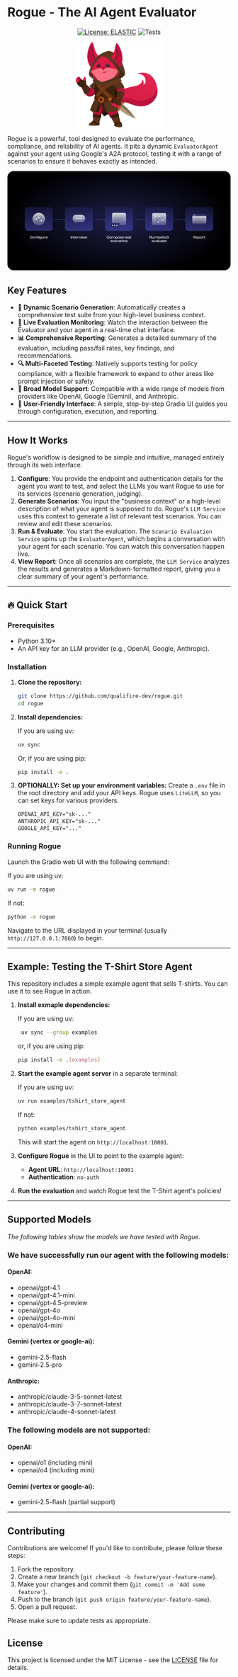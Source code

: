 # Rogue - The AI Agent Evaluator

<div align="center">

[![License: ELASTIC](https://img.shields.io/badge/License-elastic-yellow.svg)](https://www.elastic.co/licensing/elastic-license)
![Tests](https://github.com/qualifire-dev/rogue-private/actions/workflows/test.yml/badge.svg?branch=main)

<img src="./freddy-rogue.png" width="200">

</div>

Rogue is a powerful, tool designed to evaluate the performance, compliance, and reliability of AI agents. It pits a dynamic `EvaluatorAgent` against your agent using Google's A2A protocol, testing it with a range of scenarios to ensure it behaves exactly as intended.

![Rogue Flow](flow.png)

## Key Features

- **🔄 Dynamic Scenario Generation**: Automatically creates a comprehensive test suite from your high-level business context.
- **👀 Live Evaluation Monitoring**: Watch the interaction between the Evaluator and your agent in a real-time chat interface.
- **📊 Comprehensive Reporting**: Generates a detailed summary of the evaluation, including pass/fail rates, key findings, and recommendations.
- **🔍 Multi-Faceted Testing**: Natively supports testing for policy compliance, with a flexible framework to expand to other areas like prompt injection or safety.
- **🤖 Broad Model Support**: Compatible with a wide range of models from providers like OpenAI, Google (Gemini), and Anthropic.
- **🎯 User-Friendly Interface**: A simple, step-by-step Gradio UI guides you through configuration, execution, and reporting.

---

## How It Works

Rogue's workflow is designed to be simple and intuitive, managed entirely through its web interface.

1.  **Configure**: You provide the endpoint and authentication details for the agent you want to test, and select the LLMs you want Rogue to use for its services (scenario generation, judging).
2.  **Generate Scenarios**: You input the "business context" or a high-level description of what your agent is supposed to do. Rogue's `LLM Service` uses this context to generate a list of relevant test scenarios. You can review and edit these scenarios.
3.  **Run & Evaluate**: You start the evaluation. The `Scenario Evaluation Service` spins up the `EvaluatorAgent`, which begins a conversation with your agent for each scenario. You can watch this conversation happen live.
4.  **View Report**: Once all scenarios are complete, the `LLM Service` analyzes the results and generates a Markdown-formatted report, giving you a clear summary of your agent's performance.

---

## 🔥 Quick Start

### Prerequisites

- Python 3.10+
- An API key for an LLM provider (e.g., OpenAI, Google, Anthropic).

### Installation

1.  **Clone the repository:**

    ```bash
    git clone https://github.com/qualifire-dev/rogue.git
    cd rogue
    ```

2.  **Install dependencies:**

    If you are using uv:

    ```bash
    uv sync
    ```

    Or, if you are using pip:

    ```bash
    pip install -e .
    ```

3.  **OPTIONALLY: Set up your environment variables:**
    Create a `.env` file in the root directory and add your API keys. Rogue uses `LiteLLM`, so you can set keys for various providers.
    ```env
    OPENAI_API_KEY="sk-..."
    ANTHROPIC_API_KEY="sk-..."
    GOOGLE_API_KEY="..."
    ```

### Running Rogue

Launch the Gradio web UI with the following command:

If you are using uv:

```bash
uv run -m rogue
```

If not:

```bash
python -m rogue
```

Navigate to the URL displayed in your terminal (usually `http://127.0.0.1:7860`) to begin.

---

## Example: Testing the T-Shirt Store Agent

This repository includes a simple example agent that sells T-shirts. You can use it to see Rogue in action.

1. **Install exmaple dependencies:**
    
    If you are using uv:
    ```bash
     uv sync --group examples
    ```
   
    or, if you are using pip:
    ```bash
    pip install -e .[examples]
    ```

2. **Start the example agent server** in a separate terminal:

    If you are using uv:

    ```bash
    uv run examples/tshirt_store_agent
    ```

    If not:

    ```bash
    python examples/tshirt_store_agent
    ```

    This will start the agent on `http://localhost:10001`.

3.  **Configure Rogue** in the UI to point to the example agent:

    - **Agent URL**: `http://localhost:10001`
    - **Authentication**: `no-auth`

4.  **Run the evaluation** and watch Rogue test the T-Shirt agent's policies!

---

## Supported Models

_The following tables show the models we have tested with Rogue._

### We have successfully run our agent with the following models:

#### OpenAI:

- openai/gpt-4.1
- openai/gpt-4.1-mini
- openai/gpt-4.5-preview
- openai/gpt-4o
- openai/gpt-4o-mini
- openai/o4-mini

#### Gemini (vertex or google-ai):

- gemini-2.5-flash
- gemini-2.5-pro

#### Anthropic:

- anthropic/claude-3-5-sonnet-latest
- anthropic/claude-3-7-sonnet-latest
- anthropic/claude-4-sonnet-latest

### The following models are not supported:

#### OpenAI:

- openai/o1 (including mini)
- openai/o4 (including mini)

#### Gemini (vertex or google-ai):

- gemini-2.5-flash (partial support)

---

## Contributing

Contributions are welcome! If you'd like to contribute, please follow these steps:

1.  Fork the repository.
2.  Create a new branch (`git checkout -b feature/your-feature-name`).
3.  Make your changes and commit them (`git commit -m 'Add some feature'`).
4.  Push to the branch (`git push origin feature/your-feature-name`).
5.  Open a pull request.

Please make sure to update tests as appropriate.

## License

This project is licensed under the MIT License - see the [LICENSE](LICENSE) file for details.
